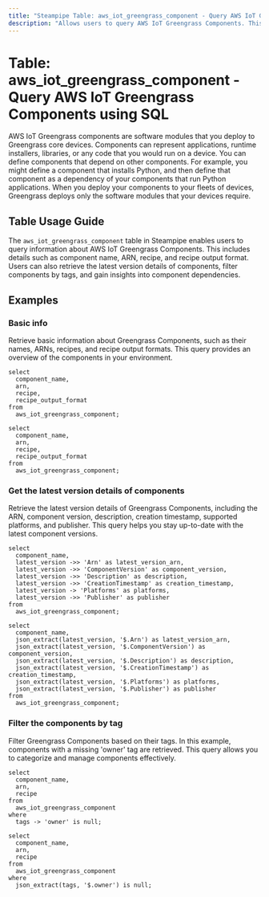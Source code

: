 ```yaml
---
title: "Steampipe Table: aws_iot_greengrass_component - Query AWS IoT Greengrass Components using SQL"
description: "Allows users to query AWS IoT Greengrass Components. This table provides information about Greengrass Components, which are software modules deployed to Greengrass core devices. Components can represent applications, runtime installers, libraries, or any code that runs on a device. Users can define components with dependencies, and Greengrass deploys only the required software modules when deploying to devices."
---
```


# Table: aws_iot_greengrass_component - Query AWS IoT Greengrass Components using SQL

AWS IoT Greengrass components are software modules that you deploy to Greengrass core devices. Components can represent applications, runtime installers, libraries, or any code that you would run on a device. You can define components that depend on other components. For example, you might define a component that installs Python, and then define that component as a dependency of your components that run Python applications. When you deploy your components to your fleets of devices, Greengrass deploys only the software modules that your devices require.

## Table Usage Guide

The `aws_iot_greengrass_component` table in Steampipe enables users to query information about AWS IoT Greengrass Components. This includes details such as component name, ARN, recipe, and recipe output format. Users can also retrieve the latest version details of components, filter components by tags, and gain insights into component dependencies.

## Examples

### Basic info
Retrieve basic information about Greengrass Components, such as their names, ARNs, recipes, and recipe output formats. This query provides an overview of the components in your environment.

```sql+postgres
select
  component_name,
  arn,
  recipe,
  recipe_output_format
from
  aws_iot_greengrass_component;
```

```sql+sqlite
select
  component_name,
  arn,
  recipe,
  recipe_output_format
from
  aws_iot_greengrass_component;
```

### Get the latest version details of components
Retrieve the latest version details of Greengrass Components, including the ARN, component version, description, creation timestamp, supported platforms, and publisher. This query helps you stay up-to-date with the latest component versions.

```sql+postgres
select
  component_name,
  latest_version ->> 'Arn' as latest_version_arn,
  latest_version ->> 'ComponentVersion' as component_version,
  latest_version ->> 'Description' as description,
  latest_version ->> 'CreationTimestamp' as creation_timestamp,
  latest_version -> 'Platforms' as platforms,
  latest_version ->> 'Publisher' as publisher
from
  aws_iot_greengrass_component;
```

```sql+sqlite
select
  component_name,
  json_extract(latest_version, '$.Arn') as latest_version_arn,
  json_extract(latest_version, '$.ComponentVersion') as component_version,
  json_extract(latest_version, '$.Description') as description,
  json_extract(latest_version, '$.CreationTimestamp') as creation_timestamp,
  json_extract(latest_version, '$.Platforms') as platforms,
  json_extract(latest_version, '$.Publisher') as publisher
from
  aws_iot_greengrass_component;
```

### Filter the components by tag
Filter Greengrass Components based on their tags. In this example, components with a missing 'owner' tag are retrieved. This query allows you to categorize and manage components effectively.

```sql+postgres
select
  component_name,
  arn,
  recipe
from
  aws_iot_greengrass_component
where
  tags -> 'owner' is null;
```

```sql+sqlite
select
  component_name,
  arn,
  recipe
from
  aws_iot_greengrass_component
where
  json_extract(tags, '$.owner') is null;
```
